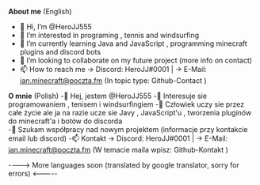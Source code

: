 

**About me** (English)
- 👋 Hi, I’m @HeroJJ555
- 👀 I’m interested in programing , tennis and windsurfing
- 🌱 I’m currently learning Java and JavaScript , programming minecraft plugins and discord bots
- 💞️ I’m looking to collaborate on my future project (more info on contact)
- 📫 How to reach me -> Discord: HeroJJ#0001 | -> E-Mail: jan.minecraft@poczta.fm (In topic type: Github-Contact )

**O mnie** (Polish)
-👋 Hej, jestem @HeroJJ555
-👀 Interesuje sie programowaniem , tenisem i windsurfingiem
-🌱 Człowiek uczy sie przez całe życie ale ja na razie ucze sie Javy , JavaScript'u , tworzenia pluginów do minecraft'a i botów do discorda  
-💞️ Szukam współpracy nad nowym projektem (informacje przy kontakcie email lub discord)
-📫 Kontakt -> Discord: HeroJJ#0001 | -> E-Mail: jan.minecraft@poczta.fm (W temacie maila wpisz: Github-Kontakt )

----> More languages soon (translated by google translator, sorry for errors) <-----
